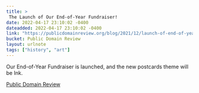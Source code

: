 ```yaml
---
title: > 
 The Launch of Our End-of-Year Fundraiser!
date: 2022-04-17 23:10:02 -0400
dateadded: 2022-04-17 23:10:02 -0400
link: "https://publicdomainreview.org/blog/2021/12/launch-of-end-of-year-fundraiser-2021"
bucket: Public Domain Review
layout: urlnote
tags: ["history", "art"]
--- 
```

Our End-of-Year Fundraiser is launched, and the new postcards theme will be Ink.
 <!-- end excerpt --> 
<div class='bucket'><a class='internal-link' href='/buckets/public-domain-review'>Public Domain Review</a></div> 
